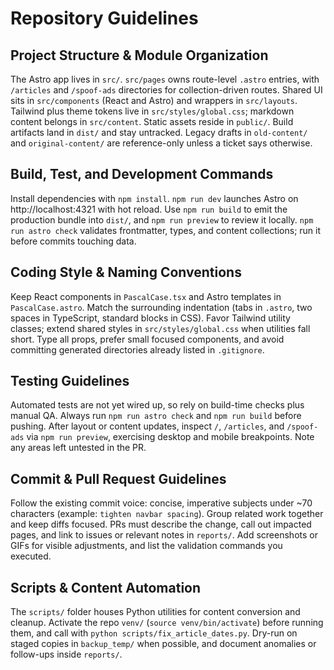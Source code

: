 # Repository Guidelines

## Project Structure & Module Organization
The Astro app lives in `src/`. `src/pages` owns route-level `.astro` entries, with `/articles` and `/spoof-ads` directories for collection-driven routes. Shared UI sits in `src/components` (React and Astro) and wrappers in `src/layouts`. Tailwind plus theme tokens live in `src/styles/global.css`; markdown content belongs in `src/content`. Static assets reside in `public/`. Build artifacts land in `dist/` and stay untracked. Legacy drafts in `old-content/` and `original-content/` are reference-only unless a ticket says otherwise.

## Build, Test, and Development Commands
Install dependencies with `npm install`. `npm run dev` launches Astro on http://localhost:4321 with hot reload. Use `npm run build` to emit the production bundle into `dist/`, and `npm run preview` to review it locally. `npm run astro check` validates frontmatter, types, and content collections; run it before commits touching data.

## Coding Style & Naming Conventions
Keep React components in `PascalCase.tsx` and Astro templates in `PascalCase.astro`. Match the surrounding indentation (tabs in `.astro`, two spaces in TypeScript, standard blocks in CSS). Favor Tailwind utility classes; extend shared styles in `src/styles/global.css` when utilities fall short. Type all props, prefer small focused components, and avoid committing generated directories already listed in `.gitignore`.

## Testing Guidelines
Automated tests are not yet wired up, so rely on build-time checks plus manual QA. Always run `npm run astro check` and `npm run build` before pushing. After layout or content updates, inspect `/`, `/articles`, and `/spoof-ads` via `npm run preview`, exercising desktop and mobile breakpoints. Note any areas left untested in the PR.

## Commit & Pull Request Guidelines
Follow the existing commit voice: concise, imperative subjects under ~70 characters (example: `tighten navbar spacing`). Group related work together and keep diffs focused. PRs must describe the change, call out impacted pages, and link to issues or relevant notes in `reports/`. Add screenshots or GIFs for visible adjustments, and list the validation commands you executed.

## Scripts & Content Automation
The `scripts/` folder houses Python utilities for content conversion and cleanup. Activate the repo `venv/` (`source venv/bin/activate`) before running them, and call with `python scripts/fix_article_dates.py`. Dry-run on staged copies in `backup_temp/` when possible, and document anomalies or follow-ups inside `reports/`.
